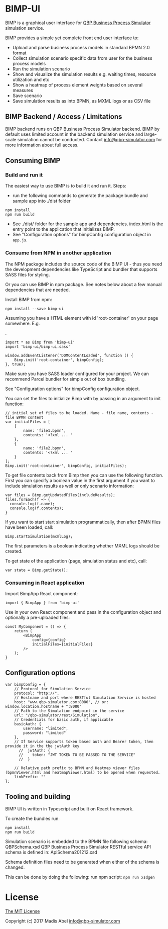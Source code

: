 # BIMP-UI

BIMP is a graphical user interface for [QBP Business Process Simulator](http://www.qbp-simulator.com) simulation service.

BIMP provides a simple yet complete front end user interface to:

-   Upload and parse business process models in standard BPMN 2.0 format
-   Collect simulation scenario specific data from user for the business process models
-   Run the simulation scenario
-   Show and visualize the simulation results e.g. waiting times, resource utilization and etc
-   Show a heatmap of process element weights based on several measures
-   Save scenario
-   Save simulation results as into BPMN, as MXML logs or as CSV file

## BIMP Backend / Access / Limitations

BIMP backend runs on QBP Business Process Simulator backend. BIMP by default uses limited account in the backend simulation service and large-scale simulation cannot be conducted. Contact info@qbp-simulator.com for more information about full access.

## Consuming BIMP

### Build and run it

The easiest way to use BIMP is to build it and run it.
Steps:

-   run the following commands to generate the package bundle and sample app into ./dist folder

```
npm install
npm run build
```

-   See ./dist/ folder for the sample app and dependencies. index.html is the entry point to the application that initializes BIMP.
-   See "Configuration options" for bimpConfig configuration object in `app.js`.

### Consume from NPM in another application

The NPM package includes the source code of the BIMP UI - thus you need the development dependencies like TypeScript and bundler that supports SASS files for styling.

Or you can use BIMP in npm package. See notes below about a few manual dependencies that are needed.

Install BIMP from npm:

```
npm install --save bimp-ui
```

Assuming you have a HTML element with id 'root-container' on your page somewhere. E.g. <div id='root-container'></div>.

```
import * as Bimp from 'bimp-ui'
import 'bimp-ui/bimp-ui.sass'

window.addEventListener('DOMContentLoaded', function () {
    Bimp.init('root-container', bimpConfig);
}, true);
```

Make sure you have SASS loader configured for your project. We can recommend Parcel bundler for simple out of box bundling.

See "Configuration options" for bimpConfig configuration object.

You can set the files to initialize Bimp with by passing in an argument to init function:

```
// initial set of files to be loaded. Name - file name, contents - file BPMN content
var initialFiles = [
    {
        name: 'file1.bpmn',
        contents: '<?xml ... '
    },
    {
        name: 'file2.bpmn',
        contents: '<?xml ... '
    }
];
Bimp.init('root-container', bimpConfig, initialFiles);
```

To get file contents back from Bimp then you can use the following function. First you can specify a boolean
value in the first argument if you want to include simulation results as well or only scenario information:

```
var files = Bimp.getUpdatedFiles(includeResults);
files.forEach(f => {
  console.log(f.name);
  console.log(f.contents);
}
```

If you want to start start simulation programmatically, then after BPMN files have been loaded, call:

```
Bimp.startSimulation(mxmlLog);
```

The first parameters is a boolean indicating whether MXML logs should be created.

To get state of the application (page, simulation status and etc), call:

```
var state = Bimp.getState();
```

### Consuming in React application

Import BimpApp React component:

```
import { BimpApp } from 'bimp-ui'
```

Use in your own React component and pass in the configuration object and optionally a pre-uploaded files:

```
const MyComponent = () => {
    return (
        <BimpApp
            config={config}
            initialFiles={initialFiles}
        />
    );
}
```

## Configuration options

```
var bimpConfig = {
    // Protocol for Simulation Service
    protocol: "http://",
    // Hostname and port where RESTful Simulation Service is hosted
    host: "www.qbp-simulator.com:8080", // or: window.location.hostname + ":8080"
    // Path to the Simulation endpoint in the service
    url: "/qbp-simulator/rest/Simulation",
    // Credentials for basic auth, if applicable
    basicAuth: {
        username: "limited",
        password: "limited"
    },
    // If Service supports token based auth and Bearer token, then provide it in the the jwtAuth key
      //  jwtAuth: {
      //    token: "JWT TOKEN TO BE PASSED TO THE SERVICE"
      //  }

    // Relative path prefix to BPMN and Heatmap viewer files (bpmnViewer.html and heatmapViewer.html) to be opened when requested.
    linkPrefix: ""
};
```

## Tooling and building

BIMP UI is written in Typescript and built on React framework.

To create the bundles run:

```
npm install
npm run build
```

Simulation scenario is embedded to the BPMN file following schema: QBPSchema.xsd
QBP Business Process Simulator RESTful service API schema is defined in: ApiSchema201212.xsd

Schema definition files need to be generated when either of the schema is changed.

This can be done by doing the following:
run npm script: `npm run xsdgen`

# License

[The MIT License](https://raw.githubusercontent.com/qbpsimulator/bimp-ui/master/LICENSE)

Copyright (c) 2017 Madis Abel
info@qbp-simulator.com
